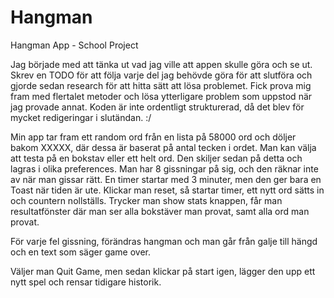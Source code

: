 # Hangman
 Hangman App - School Project
 
Jag började med att tänka ut vad jag ville att appen skulle göra och se ut.
Skrev en TODO för att följa varje del jag behövde göra för att slutföra och gjorde sedan research för att hitta sätt att lösa problemet.
Fick prova mig fram med flertalet metoder och lösa ytterligare problem som uppstod när jag provade annat.
Koden är inte ordentligt strukturerad, då det blev för mycket redigeringar i slutändan. :/

Min app tar fram ett random ord från en lista på 58000 ord och döljer bakom XXXXX, där dessa är baserat på antal tecken i ordet.
Man kan välja att testa på en bokstav eller ett helt ord. Den skiljer sedan på detta och lagras i olika preferences.
Man har 8 gissningar på sig, och den räknar inte av när man gissar rätt. En timer startar med 3 minuter, men den ger bara en Toast när tiden är ute. Klickar man reset, så startar timer, ett nytt ord sätts in och countern nollställs. Trycker man show stats knappen, får man resultatfönster där man ser alla bokstäver man provat, samt alla ord man provat.

För varje fel gissning, förändras hangman och man går från galje till hängd och en text som säger game over.

Väljer man Quit Game, men sedan klickar på start igen, lägger den upp ett nytt spel och rensar tidigare historik.




